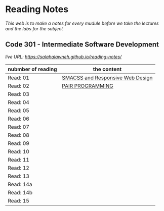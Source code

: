 # Reading Notes
*This web is to make a notes for every mudule before we take the lectures and the labs for the subject*
## Code 301 - Intermediate Software Development
*live URL: https://salahalawneh.github.io/reading-notes/*

nubmber of reading | the content
------------ | -------------
Read: 01 |  [SMACSS and Responsive Web Design](class-01.md)
Read: 02 |  [PAIR PROGRAMMING](class-02.md)
Read: 03 | []()
Read: 04 | []()
Read: 05 | []()
Read: 06 | []()
Read: 07 | []()
Read: 08 | []()
Read: 09 | []()
Read: 10 | []()
Read: 11 | []()
Read: 12 | []()
Read: 13 | []()
Read: 14a | []()
Read: 14b | []()
Read: 15 | []()

